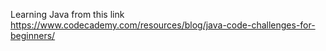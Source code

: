 Learning Java from this link
https://www.codecademy.com/resources/blog/java-code-challenges-for-beginners/
